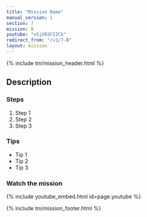 ```yaml
---
title: "Mission Name"
manual_version: 1
section: 7
mission: B
youtube: "vSjX02FIZCk"
redirect_from: "/v1/7-B"
layout: mission
---
```


{% include tm/mission_header.html %}

## Description

### Steps

1. Step 1
2. Step 2
3. Step 3

### Tips

* Tip 1
* Tip 2
* Tip 3

### Watch the mission

{% include youtube_embed.html id=page.youtube %}

{% include tm/mission_footer.html %}